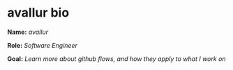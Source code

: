 # avallur bio

**Name:** *avallur*

**Role:** *Software Engineer*

**Goal:** *Learn more about github flows, and how they apply to what I work on*
